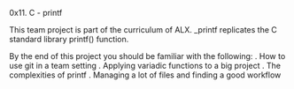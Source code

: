 0x11. C - printf

This team project is part of the curriculum of ALX. _printf replicates the C standard library printf() function.

By the end of this project you should be familiar with the following:
. How to use git in a team setting
. Applying variadic functions to a big project
. The complexities of printf
. Managing a lot of files and finding a good workflow


